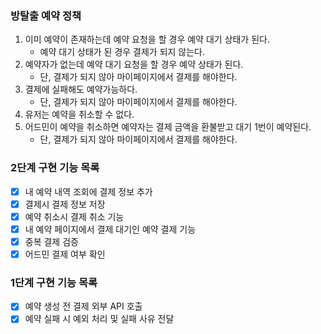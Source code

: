 ### 방탈출 예약 정책
1. 이미 예약이 존재하는데 예약 요청을 할 경우 예약 대기 상태가 된다.
   - 예약 대기 상태가 된 경우 결제가 되지 않는다.
2. 예약자가 없는데 예약 대기 요청을 할 경우 예약 상태가 된다.
   - 단, 결제가 되지 않아 마이페이지에서 결제를 해야한다.
3. 결제에 실패해도 예약가능하다.
   - 단, 결제가 되지 않아 마이페이지에서 결제를 해야한다.
4. 유저는 예약을 취소할 수 없다.
5. 어드민이 예약을 취소하면 예약자는 결제 금액을 환불받고 대기 1번이 예약된다.
   - 단, 결제가 되지 않아 마이페이지에서 결제를 해야한다.

### 2단계 구현 기능 목록
- [x] 내 예약 내역 조회에 결제 정보 추가
- [x] 결제시 결제 정보 저장
- [x] 예약 취소시 결제 취소 기능 
- [x] 내 예약 페이지에서 결제 대기인 예약 결제 기능
- [x] 중복 결제 검증
- [x] 어드민 결제 여부 확인

### 1단계 구현 기능 목록
- [x] 예약 생성 전 결제 외부 API 호출
- [x] 예약 실패 시 예외 처리 및 실패 사유 전달
